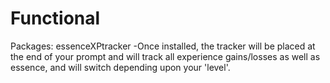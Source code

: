 # Functional

Packages:
essenceXPtracker
-Once installed, the tracker will be placed at the end of your prompt and will track all experience gains/losses as well as essence, and will switch depending upon your 'level'. 

